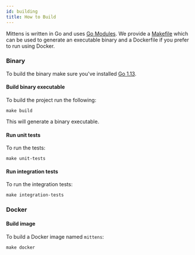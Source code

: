 ```yaml
---
id: building
title: How to Build
---
```


Mittens is written in Go and uses [Go Modules](https://github.com/golang/go/wiki/Modules). 
We provide a [Makefile](https://github.com/ExpediaGroup/mittens/blob/master/Makefile) which can be used to generate an executable binary and a Dockerfile if you prefer to run using Docker.

### Binary

To build the binary make sure you've installed [Go 1.13](https://golang.org/dl/).

#### Build binary executable

To build the project run the following:
    
    make build

This will generate a binary executable.

#### Run unit tests

To run the tests:

    make unit-tests
    
#### Run integration tests

To run the integration tests:

    make integration-tests
 
### Docker
#### Build image

To build a Docker image named `mittens`:

    make docker
